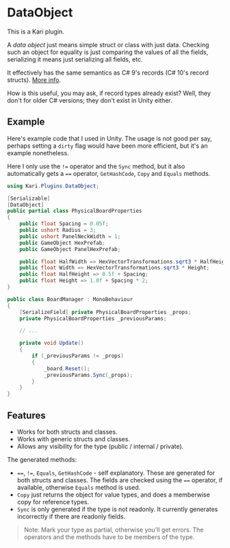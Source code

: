 # DataObject

This is a Kari plugin.

A *data object* just means simple struct or class with just data. 
Checking such an object for equality is just comparing the values of all the fields, serializing it means just serializing all fields, etc.

It effectively has the same semantics as C# 9's records (C# 10's record structs). [More info](https://docs.microsoft.com/en-us/dotnet/csharp/whats-new/tutorials/records).

How is this useful, you may ask, if record types already exist? 
Well, they don't for older C# versions; they don't exist in Unity either.


## Example

Here's example code that I used in Unity.
The usage is not good per say, perhaps setting a `dirty` flag would have been more efficient, but it's an example nonetheless.

Here I only use the `!=` operator and the `Sync` method, but it also automatically gets a `==` operator, `GetHashCode`, `Copy` and `Equals` methods.

```C#
using Kari.Plugins.DataObject;

[Serializable]
[DataObject]
public partial class PhysicalBoardProperties
{
    public float Spacing = 0.05f;
    public ushort Radius = 3;
    public ushort PanelNeckWidth = 1;
    public GameObject HexPrefab;
    public GameObject PanelHexPrefab;

    public float HalfWidth => HexVectorTransformations.sqrt3 * HalfHeight; 
    public float Width => HexVectorTransformations.sqrt3 * Height; 
    public float HalfHeight => 0.5f + Spacing;
    public float Height => 1.0f + Spacing * 2;
}

public class BoardManager : MonoBehaviour
{
    [SerializeField] private PhysicalBoardProperties _props;
    private PhysicalBoardProperties _previousParams;

    // ...

    private void Update()
    {
        if (_previousParams != _props)
        {
            _board.Reset();
            _previousParams.Sync(_props);
        }
    }
}
```

## Features

- Works for both structs and classes.
- Works with generic structs and classes.
- Allows any visibility for the type (public / internal / private).

The generated methods:
- `==`, `!=`, `Equals`, `GetHashCode` - self explanatory. 
  These are generated for both structs and classes. 
  The fields are checked using the `==` operator, if available, otherwise `Equals` method is used.
- `Copy` just returns the object for value types, and does a memberwise copy for reference types.
- `Sync` is only generated if the type is not readonly. It currently generates incorrectly if there are readonly fields. 

> Note: 
> Mark your type as partial, otherwise you'll get errors. 
> The operators and the methods have to be members of the type.
